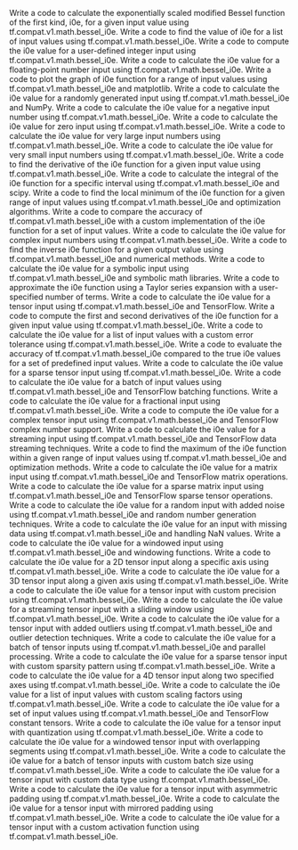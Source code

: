 Write a code to calculate the exponentially scaled modified Bessel function of the first kind, i0e, for a given input value using tf.compat.v1.math.bessel_i0e.
Write a code to find the value of i0e for a list of input values using tf.compat.v1.math.bessel_i0e.
Write a code to compute the i0e value for a user-defined integer input using tf.compat.v1.math.bessel_i0e.
Write a code to calculate the i0e value for a floating-point number input using tf.compat.v1.math.bessel_i0e.
Write a code to plot the graph of i0e function for a range of input values using tf.compat.v1.math.bessel_i0e and matplotlib.
Write a code to calculate the i0e value for a randomly generated input using tf.compat.v1.math.bessel_i0e and NumPy.
Write a code to calculate the i0e value for a negative input number using tf.compat.v1.math.bessel_i0e.
Write a code to calculate the i0e value for zero input using tf.compat.v1.math.bessel_i0e.
Write a code to calculate the i0e value for very large input numbers using tf.compat.v1.math.bessel_i0e.
Write a code to calculate the i0e value for very small input numbers using tf.compat.v1.math.bessel_i0e.
Write a code to find the derivative of the i0e function for a given input value using tf.compat.v1.math.bessel_i0e.
Write a code to calculate the integral of the i0e function for a specific interval using tf.compat.v1.math.bessel_i0e and scipy.
Write a code to find the local minimum of the i0e function for a given range of input values using tf.compat.v1.math.bessel_i0e and optimization algorithms.
Write a code to compare the accuracy of tf.compat.v1.math.bessel_i0e with a custom implementation of the i0e function for a set of input values.
Write a code to calculate the i0e value for complex input numbers using tf.compat.v1.math.bessel_i0e.
Write a code to find the inverse i0e function for a given output value using tf.compat.v1.math.bessel_i0e and numerical methods.
Write a code to calculate the i0e value for a symbolic input using tf.compat.v1.math.bessel_i0e and symbolic math libraries.
Write a code to approximate the i0e function using a Taylor series expansion with a user-specified number of terms.
Write a code to calculate the i0e value for a tensor input using tf.compat.v1.math.bessel_i0e and TensorFlow.
Write a code to compute the first and second derivatives of the i0e function for a given input value using tf.compat.v1.math.bessel_i0e.
Write a code to calculate the i0e value for a list of input values with a custom error tolerance using tf.compat.v1.math.bessel_i0e.
Write a code to evaluate the accuracy of tf.compat.v1.math.bessel_i0e compared to the true i0e values for a set of predefined input values.
Write a code to calculate the i0e value for a sparse tensor input using tf.compat.v1.math.bessel_i0e.
Write a code to calculate the i0e value for a batch of input values using tf.compat.v1.math.bessel_i0e and TensorFlow batching functions.
Write a code to calculate the i0e value for a fractional input using tf.compat.v1.math.bessel_i0e.
Write a code to compute the i0e value for a complex tensor input using tf.compat.v1.math.bessel_i0e and TensorFlow complex number support.
Write a code to calculate the i0e value for a streaming input using tf.compat.v1.math.bessel_i0e and TensorFlow data streaming techniques.
Write a code to find the maximum of the i0e function within a given range of input values using tf.compat.v1.math.bessel_i0e and optimization methods.
Write a code to calculate the i0e value for a matrix input using tf.compat.v1.math.bessel_i0e and TensorFlow matrix operations.
Write a code to calculate the i0e value for a sparse matrix input using tf.compat.v1.math.bessel_i0e and TensorFlow sparse tensor operations.
Write a code to calculate the i0e value for a random input with added noise using tf.compat.v1.math.bessel_i0e and random number generation techniques.
Write a code to calculate the i0e value for an input with missing data using tf.compat.v1.math.bessel_i0e and handling NaN values.
Write a code to calculate the i0e value for a windowed input using tf.compat.v1.math.bessel_i0e and windowing functions.
Write a code to calculate the i0e value for a 2D tensor input along a specific axis using tf.compat.v1.math.bessel_i0e.
Write a code to calculate the i0e value for a 3D tensor input along a given axis using tf.compat.v1.math.bessel_i0e.
Write a code to calculate the i0e value for a tensor input with custom precision using tf.compat.v1.math.bessel_i0e.
Write a code to calculate the i0e value for a streaming tensor input with a sliding window using tf.compat.v1.math.bessel_i0e.
Write a code to calculate the i0e value for a tensor input with added outliers using tf.compat.v1.math.bessel_i0e and outlier detection techniques.
Write a code to calculate the i0e value for a batch of tensor inputs using tf.compat.v1.math.bessel_i0e and parallel processing.
Write a code to calculate the i0e value for a sparse tensor input with custom sparsity pattern using tf.compat.v1.math.bessel_i0e.
Write a code to calculate the i0e value for a 4D tensor input along two specified axes using tf.compat.v1.math.bessel_i0e.
Write a code to calculate the i0e value for a list of input values with custom scaling factors using tf.compat.v1.math.bessel_i0e.
Write a code to calculate the i0e value for a set of input values using tf.compat.v1.math.bessel_i0e and TensorFlow constant tensors.
Write a code to calculate the i0e value for a tensor input with quantization using tf.compat.v1.math.bessel_i0e.
Write a code to calculate the i0e value for a windowed tensor input with overlapping segments using tf.compat.v1.math.bessel_i0e.
Write a code to calculate the i0e value for a batch of tensor inputs with custom batch size using tf.compat.v1.math.bessel_i0e.
Write a code to calculate the i0e value for a tensor input with custom data type using tf.compat.v1.math.bessel_i0e.
Write a code to calculate the i0e value for a tensor input with asymmetric padding using tf.compat.v1.math.bessel_i0e.
Write a code to calculate the i0e value for a tensor input with mirrored padding using tf.compat.v1.math.bessel_i0e.
Write a code to calculate the i0e value for a tensor input with a custom activation function using tf.compat.v1.math.bessel_i0e.